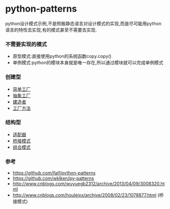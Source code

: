 # python-patterns
python设计模式示例,不是照搬静态语言对设计模式的实现,而是尽可能用python语言的特性去实现,有的模式甚至不需要去实现.

### 不需要实现的模式

+ 原型模式:直接使用python的系统函数copy.copy()
+ 单例模式:python的模块本身就是唯一存在,所以通过模块就可以完成单例模式

### 创建型

+ [简单工厂](simple_factory.py)
+ [抽象工厂](abstract_factory.py)
+ [建造者](builder.py)
+ [工厂方法](factory_method.py)

### 结构型

+ [适配器](adpater.py)
+ [桥接模式](brigde.py)
+ [组合模式](composite.py)

### 参考
+ <https://github.com/faif/python-patterns>
+ <https://github.com/wklken/py-patterns>
+ <http://www.cnblogs.com/wuyuegb2312/archive/2013/04/09/3008320.html>
+ <http://www.cnblogs.com/houleixx/archive/2008/02/23/1078877.html> (桥接模式)